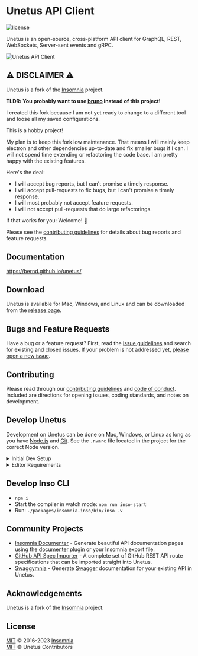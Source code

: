 # Unetus API Client

[![license](https://img.shields.io/github/license/bernd/unetus.svg)](LICENSE)

Unetus is an open-source, cross-platform API client for GraphQL, REST, WebSockets, Server-sent events and gRPC.

![Unetus API Client](https://raw.githubusercontent.com/bernd/unetus/main/screenshots/main.png)

## ⚠️  DISCLAIMER ⚠️

Unetus is a fork of the [Insomnia](https://github.com/Kong/insomnia) project.

**TLDR: You probably want to use [bruno](https://www.usebruno.com/) instead of this project!**

I created this fork because I am not yet ready to change to a different tool
and loose all my saved configurations.

This is a hobby project!

My plan is to keep this fork low maintenance. That means I will mainly keep
electron and other dependencies up-to-date and fix smaller bugs if I can.
I will not spend time extending or refactoring the code base.
I am pretty happy with the existing features.

Here's the deal:

- I will accept bug reports, but I can't promise a timely response.
- I will accept pull-requests to fix bugs, but I can't promise a timely response.
- I will most probably not accept feature requests.
- I will not accept pull-requests that do large refactorings.

If that works for you: Welcome! 👋

Please see the [contributing guidelines](CONTRIBUTING.md) for details about
bug reports and feature requests.

## Documentation

https://bernd.github.io/unetus/

## Download

Unetus is available for Mac, Windows, and Linux and can be downloaded
from the [release page](https://github.com/bernd/unetus/releases).

## Bugs and Feature Requests

Have a bug or a feature request? First, read the
[issue guidelines](CONTRIBUTING.md#using-the-issue-tracker) and search for existing and closed issues. If your problem is not addressed yet, [please open a new issue](https://github.com/bernd/unetus/issues).

## Contributing

Please read through our [contributing guidelines](CONTRIBUTING.md) and [code of conduct](CODE_OF_CONDUCT.md). Included are directions for opening issues, coding standards, and notes on development.

## Develop Unetus

Development on Unetus can be done on Mac, Windows, or Linux as long as you have [Node.js](https://nodejs.org) and [Git](https://git-scm.com/). See the `.nvmrc` file located in the project for the correct Node version.

<details>
<summary>Initial Dev Setup</summary>

This repository is structured as a monorepo and contains many Node.JS packages. Each package has its own set of commands, but the most common commands are available from the root [`package.json`](package.json) and can be accessed using the `npm run …` command. Here are the only three commands you should need to start developing on the app.

```shell
# Install and Link Dependencies
npm i

# Run Lint
npm run lint

# Run type checking
npm run type-check

# Run Tests
npm test

# Start App with Live Reload
npm run dev
```

### Linux

If you are on Linux, you may need to install the following supporting packages:

<details>
<summary>Ubuntu/Debian</summary>

```shell
# Update library
sudo apt-get update

# Install font configuration library & support
sudo apt-get install libfontconfig-dev
```

</details>

<details>
<summary>Fedora</summary>

```shell
# Install libcurl for node-libcurl
sudo dnf install libcurl-devel
```

</details>

Also on Linux, if Electron is failing during the install process, run the following

```shell
# Clear Electron install conflicts
rm -rf ~/.cache/electron
```

### Windows

If you are on Windows and have problems, you may need to install [Windows Build Tools](https://github.com/felixrieseberg/windows-build-tools)

</details>

<details>
<summary>Editor Requirements</summary>

You can use any editor you'd like, but make sure to have support/plugins for the following tools:

- [ESLint](http://eslint.org/) - For catching syntax problems and common errors
- [JSX Syntax](https://facebook.github.io/react/docs/jsx-in-depth.html) - For React components

</details>

## Develop Inso CLI

- `npm i`
- Start the compiler in watch mode: `npm run inso-start`
- Run: `./packages/insomnia-inso/bin/inso -v`

## Community Projects

- [Insomnia Documenter](https://github.com/jozsefsallai/insomnia-documenter) - Generate beautiful API documentation pages using the [documenter plugin](https://insomnia.rest/plugins/insomnia-plugin-documenter) or your Insomnia export file.
- [GitHub API Spec Importer](https://github.com/swinton/github-rest-apis-for-insomnia) - A complete set of GitHub REST API route specifications that can be imported straight into Unetus.
- [Swaggymnia](https://github.com/mlabouardy/swaggymnia) - Generate [Swagger](https://swagger.io/) documentation for your existing API in Unetus.

## Acknowledgements

Unetus is a fork of the [Insomnia](https://github.com/Kong/insomnia) project.

## License

[MIT](LICENSE) &copy; 2016-2023 [Insomnia](https://insomnia.rest)
<br/>
[MIT](LICENSE) &copy; Unetus Contributors
